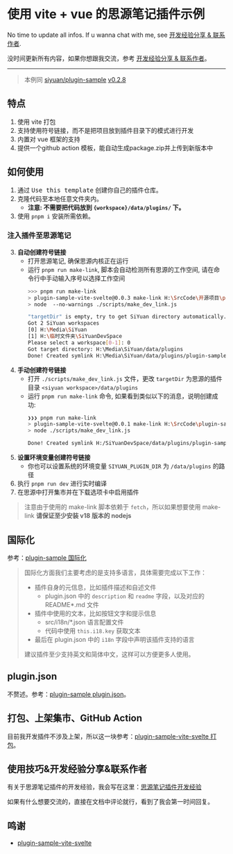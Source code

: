 
# 使用 vite + vue 的思源笔记插件示例

No time to update all infos. If u wanna chat with me, see [开发经验分享 & 联系作者](#使用技巧开发经验分享联系作者).

没时间更新所有内容，如果你想跟我交流，参考 [开发经验分享 & 联系作者](#使用技巧开发经验分享联系作者)。

---

> 本例同 [siyuan/plugin-sample](https://github.com/siyuan-note/plugin-sample) [v0.2.8](https://github.com/siyuan-note/plugin-sample/tree/v0.2.8)


## 特点

1. 使用 vite 打包
2. 支持使用符号链接，而不是把项目放到插件目录下的模式进行开发
3. 内置对 vue 框架的支持
4. 提供一个github action 模板，能自动生成package.zip并上传到新版本中

## 如何使用

1. 通过 <kbd>Use this template</kbd> 创建你自己的插件仓库。
2. 克隆代码至本地任意文件夹内。
    * **注意: 不需要把代码放到 `{workspace}/data/plugins/` 下。**
3. 使用 `pnpm i` 安装所需依赖。

### 注入插件至思源笔记
3. **自动创建符号链接**
    - 打开思源笔记, 确保思源内核正在运行
    - 运行 `pnpm run make-link`, 脚本会自动检测所有思源的工作空间, 请在命令行中手动输入序号以选择工作空间
        ```bash
        >>> pnpm run make-link
        > plugin-sample-vite-svelte@0.0.3 make-link H:\SrcCode\开源项目\plugin-sample-vite-svelte
        > node  --no-warnings ./scripts/make_dev_link.js

        "targetDir" is empty, try to get SiYuan directory automatically....
        Got 2 SiYuan workspaces
        [0] H:\Media\SiYuan
        [1] H:\临时文件夹\SiYuanDevSpace
        Please select a workspace[0-1]: 0
        Got target directory: H:\Media\SiYuan/data/plugins
        Done! Created symlink H:\Media\SiYuan/data/plugins/plugin-sample-vite-svelte
        ```
4. **手动创建符号链接**
    - 打开 `./scripts/make_dev_link.js` 文件，更改 `targetDir` 为思源的插件目录 `<siyuan workspace>/data/plugins`
    - 运行 `pnpm run make-link` 命令, 如果看到类似以下的消息，说明创建成功:
      ```bash
      ❯❯❯ pnpm run make-link
      > plugin-sample-vite-svelte@0.0.1 make-link H:\SrcCode\plugin-sample-vite-svelte
      > node ./scripts/make_dev_link.js

      Done! Created symlink H:/SiYuanDevSpace/data/plugins/plugin-sample-vite-svelte
      ```
5. **设置环境变量创建符号链接**
    - 你也可以设置系统的环境变量 `SIYUAN_PLUGIN_DIR` 为 `/data/plugins` 的路径
6. 执行 `pnpm run dev` 进行实时编译
7. 在思源中打开集市并在下载选项卡中启用插件


> 注意由于使用的 make-link 脚本依赖于 `fetch`，所以如果想要使用 make-link **请保证至少安装 v18 版本的 nodejs**


## 国际化

参考：[plugin-sample 国际化](https://github.com/siyuan-note/plugin-sample/blob/main/README_zh_CN.md#%E5%9B%BD%E9%99%85%E5%8C%96)


> 国际化方面我们主要考虑的是支持多语言，具体需要完成以下工作：
> 
> * 插件自身的元信息，比如插件描述和自述文件
>   * plugin.json 中的 `description` 和 `readme` 字段，以及对应的 README*.md 文件
> * 插件中使用的文本，比如按钮文字和提示信息
>   * src/i18n/*.json 语言配置文件
>   * 代码中使用 `this.i18.key` 获取文本
> * 最后在 plugin.json 中的 `i18n` 字段中声明该插件支持的语言
> 
> 建议插件至少支持英文和简体中文，这样可以方便更多人使用。

## plugin.json

不赘述。参考：[plugin-sample plugin.json](https://github.com/siyuan-note/plugin-sample/blob/main/README_zh_CN.md#pluginjson)。

## 打包、上架集市、GitHub Action


目前我开发插件不涉及上架，所以这一块参考：[plugin-sample-vite-svelte 打包](https://github.com/siyuan-note/plugin-sample-vite-svelte/blob/main/README_zh_CN.md#%E6%89%93%E5%8C%85)。


## 使用技巧&开发经验分享&联系作者

有关于思源笔记插件的开发经验，我会写在这里：[思源笔记插件开发经验](https://simplest-frontend.feishu.cn/wiki/MhtDwo9EnimFTtkvSlqcSCHDnbd)

如果有什么想要交流的，直接在文档中评论就行，看到了我会第一时间回复。

## 鸣谢

- [plugin-sample-vite-svelte](https://github.com/siyuan-note/plugin-sample-vite-svelte)
